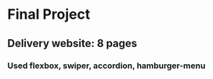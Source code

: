 # Final Project

## Delivery website: 8 pages

### Used flexbox, swiper, accordion, hamburger-menu


